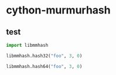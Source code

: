 cython-murmurhash
=================

test
--------
```python
import libmmhash

libmmhash.hash32("foo", 3, 0)

libmmhash.hash64("foo", 3, 0)
```
